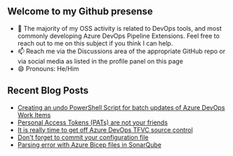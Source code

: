 ## Welcome to my Github presense

- 💬 The majority of my OSS activity is related to DevOps tools, and most commonly developing Azure DevOps Pipeline Extensions. Feel free to reach out to me on this subject if you think I can help.
- 📫 Reach me via the Discussions area of the appropriate GitHub repo or via social media as listed in the profile panel on this page
- 😄 Pronouns: He/Him

## Recent Blog Posts
<!-- BLOG-POST-LIST:START -->
- [Creating an undo PowerShell Script for batch updates of Azure DevOps Work Items](https://blog.richardfennell.net/posts/creating-an-undo-script-for-azure-devops-workitems/)
- [Personal Access Tokens &lpar;PATs&rpar; are not your friends](https://blog.richardfennell.net/posts/pats-are-not-your-friends/)
- [It is really time to get off Azure DevOps TFVC source control](https://blog.richardfennell.net/posts/it-is-really-time-to-get-off-tfvc/)
- [Don&#39;t forget to commit your configuration file](https://blog.richardfennell.net/posts/dont-forget-to-commit-your-configuration-file/)
- [Parsing error with Azure Bicep files in SonarQube](https://blog.richardfennell.net/posts/parsing-error-with-azure-bicep-files-insonarqube/)
<!-- BLOG-POST-LIST:END -->


<!--
**rfennell/rfennell** is a ✨ _special_ ✨ repository because its `README.md` (this file) appears on your GitHub profile.

Here are some ideas to get you started:

- 🔭 I’m currently working on ...
- 🌱 I’m currently learning ...
- 👯 I’m looking to collaborate on ...
- 🤔 I’m looking for help with ...
- 💬 Ask me about ...
- 📫 How to reach me: ...
- 😄 Pronouns: ...
- ⚡ Fun fact: ...
-->

